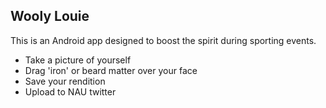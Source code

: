 Wooly Louie
---------------

This is an Android app designed to boost the spirit during sporting events.

  - Take a picture of yourself
  - Drag 'iron' or beard matter over your face
  - Save your rendition
  - Upload to NAU twitter